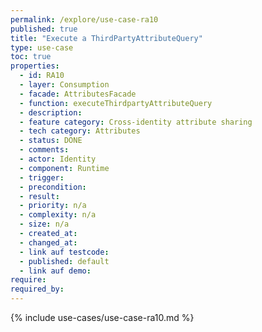 ```yaml
---
permalink: /explore/use-case-ra10
published: true
title: "Execute a ThirdPartyAttributeQuery"
type: use-case
toc: true
properties:
  - id: RA10
  - layer: Consumption
  - facade: AttributesFacade
  - function: executeThirdpartyAttributeQuery
  - description:
  - feature category: Cross-identity attribute sharing
  - tech category: Attributes
  - status: DONE
  - comments:
  - actor: Identity
  - component: Runtime
  - trigger:
  - precondition:
  - result:
  - priority: n/a
  - complexity: n/a
  - size: n/a
  - created_at:
  - changed_at:
  - link auf testcode:
  - published: default
  - link auf demo:
require:
required_by:
---
```


{% include use-cases/use-case-ra10.md %}

